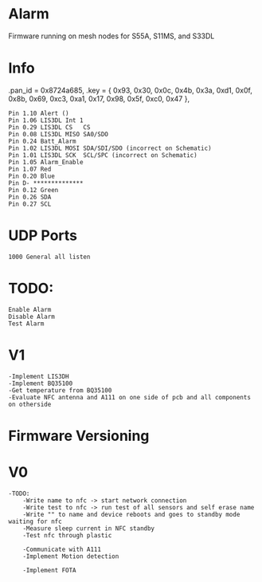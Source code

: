 # Alarm
 Firmware running on mesh nodes for S55A, S11MS, and S33DL

# Info
 .pan_id = 0x8724a685,
 .key = {
        0x93, 0x30, 0x0c, 0x4b,
        0x3a, 0xd1, 0x0f, 0x8b,
        0x69, 0xc3, 0xa1, 0x17,
        0x98, 0x5f, 0xc0, 0x47
 },

    Pin 1.10 Alert ()
    Pin 1.06 LIS3DL Int 1
    Pin 0.29 LIS3DL CS   CS
    Pin 0.08 LIS3DL MISO SA0/SDO
    Pin 0.24 Batt_Alarm
    Pin 1.02 LIS3DL MOSI SDA/SDI/SDO (incorrect on Schematic)
    Pin 1.01 LIS3DL SCK  SCL/SPC (incorrect on Schematic)
    Pin 1.05 Alarm_Enable
    Pin 1.07 Red
    Pin 0.20 Blue
    Pin D- **************
    Pin 0.12 Green
    Pin 0.26 SDA
    Pin 0.27 SCL

# UDP Ports
    1000 General all listen

# TODO:
    Enable Alarm
    Disable Alarm
    Test Alarm

# V1
    -Implement LIS3DH
    -Implement BQ35100
    -Get temperature from BQ35100
    -Evaluate NFC antenna and A111 on one side of pcb and all components on otherside
# Firmware Versioning

# V0
    -TODO:
        -Write name to nfc -> start network connection
        -Write test to nfc -> run test of all sensors and self erase name
        -Write "" to name and device reboots and goes to standby mode waiting for nfc
        -Measure sleep current in NFC standby
        -Test nfc through plastic

        -Communicate with A111
        -Implement Motion detection

        -Implement FOTA
